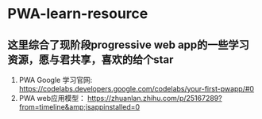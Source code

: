 # PWA-learn-resource

## 这里综合了现阶段progressive web app的一些学习资源，愿与君共享，喜欢的给个star

1. PWA Google 学习官网: https://codelabs.developers.google.com/codelabs/your-first-pwapp/#0
2. PWA web应用模型： https://zhuanlan.zhihu.com/p/25167289?from=timeline&amp;isappinstalled=0
